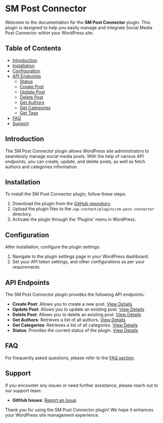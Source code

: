 # SM Post Connector

Welcome to the documentation for the **SM Post Connector** plugin. This plugin is designed to help you easily manage and integrate Social Media Post Connector within your WordPress site.

## Table of Contents

- [Introduction](#introduction)
- [Installation](#installation)
- [Configuration](#configuration)
- [API Endpoints](#api-endpoints)
	- [Status](status.md)
	- [Create Post](create-post.md)
	- [Update Post](update-post.md)
	- [Delete Post](delete-post.md)
	- [Get Authors](get-authors.md)
	- [Get Categories](get-categories.md)
	- [Get Tags](get-tags.md)
- [FAQ](faq.md)
- [Support](#support)

## Introduction

The SM Post Connector plugin allows WordPress site administrators to seamlessly manage social media posts. With the help of various API endpoints, you can create, update, and delete posts, as well as fetch authors and categories information.

## Installation

To install the SM Post Connector plugin, follow these steps:

1. Download the plugin from the [GitHub repository](https://github.com/vplugins/sm-post-connector).
2. Upload the plugin files to the `/wp-content/plugins/sm-post-connector` directory.
3. Activate the plugin through the 'Plugins' menu in WordPress.

## Configuration

After installation, configure the plugin settings:

1. Navigate to the plugin settings page in your WordPress dashboard.
2. Set your API token settings, and other configurations as per your requirements.

## API Endpoints

The SM Post Connector plugin provides the following API endpoints:

-  **Create Post**: Allows you to create a new post. [View Details](create-post.md)
-  **Update Post**: Allows you to update an existing post. [View Details](update-post.md)
-  **Delete Post**: Allows you to delete an existing post. [View Details](delete-post.md)
-  **Get Authors**: Retrieves a list of all authors. [View Details](get-authors.md)
-  **Get Categories**: Retrieves a list of all categories. [View Details](get-categories.md)
-  **Status**: Provides the current status of the plugin. [View Details](status.md)  

## FAQ

For frequently asked questions, please refer to the [FAQ section](faq.md).

## Support

If you encounter any issues or need further assistance, please reach out to our support team:

-  **GitHub Issues**: [Report an Issue](https://github.com/vplugins/sm-post-connector/issues)

Thank you for using the SM Post Connector plugin! We hope it enhances your WordPress site management experience.